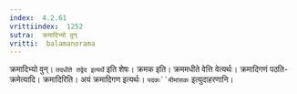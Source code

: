```yaml
---
index:  4.2.61
vrittiindex:  1252
sutra:  क्रमादिभ्यो वुन्
vritti:  balamanorama 
---
```


क्रमादिभ्यो वुन्। `तदधीते तद्वेद इत्यर्थे` इति शेषः। क्रमक इति। क्रममधीते वेत्ति वेत्यर्थः। क्रमादिगणं पठति-क्रमेत्यादि। क्रमादिरिति। अयं क्रमादिगण इत्यर्थः। `पदकः``मीमांसकः` इत्युदाहरणानि। 

